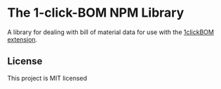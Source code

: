 # The 1-click-BOM NPM Library

A library for dealing with bill of material data for use with the 
[1clickBOM extension](https://github.com/monostable/1clickBOM).

## License

This project is MIT licensed

